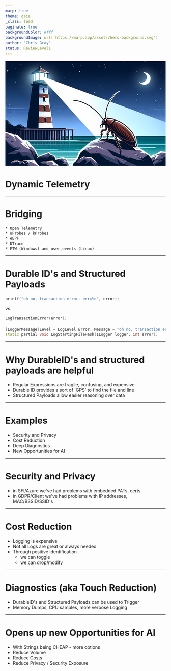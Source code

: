 ```yaml
---
marp: true
theme: gaia
_class: lead
paginate: true
backgroundColor: #fff
backgroundImage: url('https://marp.app/assets/hero-background.svg')
author: "Chris Gray"
status: ReviewLevel1
---
```




![](../orig_media/DynamicTelemetry.CoPilot.Image.png)

# Dynamic Telemetry

---

# Bridging
    * Open Telemetry
    * uProbes / kProbes
    * eBPF
    * DTrace
    * ETW (Windows) and user_events (Linux)

---

# Durable ID's and Structured Payloads

```cpp
printf("oh no, transaction error. err=%d", error);
```
vs.

```cpp
LogTransactionError(error);

[LoggerMessage(Level = LogLevel.Error, Message = "oh no, transaction error. err={error}")]
static partial void LogStartingFileHash(ILogger logger, int error);
```

---

# Why DurableID's and structured payloads are helpful

* Regular Expressions are fragile, confusing, and expensive
* Durable ID provides a sort of 'GPS' to find the file and line
* Structured Payloads allow easier reasoning over data

---

# Examples

* Security and Privacy
* Cost Reduction
* Deep Diagnostics
* New Opportunities for AI

---

# Security and Privacy

* in SFI/Azure we've had problems with embedded PATs, certs
* in GDPR/Client we've had problems with IP addresses, MAC/BSSID/SSID's

---

# Cost Reduction

* Logging is expensive
* Not all Logs are great or always needed
* Through positive identification
    * we can toggle
    * we can drop/modify

---

# Diagnostics (aka Touch Reduction)

* DurableID's and Structured Payloads can be used to Trigger
* Memory Dumps, CPU samples, more verbose Logging

---

# Opens up new Opportunities for AI

* With Strings being CHEAP - more options
* Reduce Volume
* Reduce Costs
* Reduce Privacy / Security Exposure